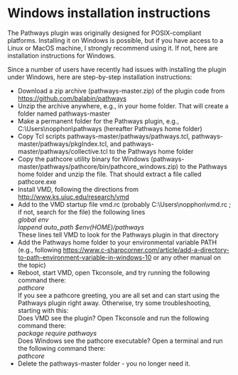 # Windows installation instructions
The Pathways plugin was originally designed for POSIX-compliant platforms. Installing it on Windows is possible, but if you have access to a Linux or MacOS machine, I strongly recommend using it. If not, here are installation instructions for Windows.

Since a number of users have recently had issues with installing the plugin under Windows, here are step-by-step installation instructions:

* Download a zip archive (pathways-master.zip) of the plugin code from https://github.com/balabin/pathways
* Unzip the archive anywhere, e.g., in your home folder. That will create a folder named pathways-master
* Make a permanent folder for the Pathways plugin, e.g., C:\Users\nopphon\pathways (hereafter Pathways home folder)
* Copy Tcl scripts pathways-master/pathways/pathways.tcl, pathways-master/pathways/pkgIndex.tcl, and pathways-master/pathways/collective.tcl to the Pathways home folder
* Copy the pathcore utility binary for Windows (pathways-master/pathways/pathcore/bin/pathcore_windows.zip) to the Pathways home folder and unzip the file. That should extract a file called pathcore.exe
* Install VMD, following the directions from http://www.ks.uiuc.edu/research/vmd
* Add to the VMD startup file vmd.rc (probably C:\Users\nopphon\vmd.rc ; if not, search for the file) the following lines  
  _global env_<br>
  _lappend auto_path $env(HOME)/pathways_<br>
These lines tell VMD to look for the Pathways plugin in that directory
* Add the Pathways home folder to your environmental variable PATH (e.g., following https://www.c-sharpcorner.com/article/add-a-directory-to-path-environment-variable-in-windows-10 or any other manual on the topic)
* Reboot, start VMD, open Tkconsole, and try running the following command there:  
    _pathcore_<br>
If you see a pathcore greeting, you are all set and can start using the Pathways plugin right away. Otherwise, try some troubleshooting, starting with this:  
  Does VMD see the plugin? Open Tkconsole and run the following command there:  
    _package require pathways_<br>
  Does Windows see the pathcore executable? Open a terminal and run the following command there:  
    _pathcore_<br>
* Delete the pathways-master folder - you no longer need it.

